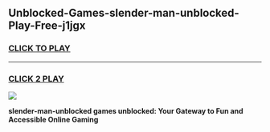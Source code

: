 
## Unblocked-Games-slender-man-unblocked-Play-Free-j1jgx
<h3>
<a href="https://premium76.site?title=slender-man-unblocked&ref=23A">CLICK TO PLAY</a></h3>
<hr>

<h3>
<a href="https://premium76.site?title=slender-man-unblocked&ref=23A">CLICK 2 PLAY</a>
  
</h3>

<a href="https://premium76.site?title=slender-man-unblocked&ref=23A"><img src="https://clearcache.store/games.png"></a>


**slender-man-unblocked games unblocked: Your Gateway to Fun and Accessible Online Gaming**
